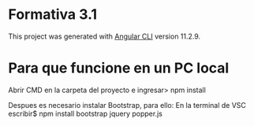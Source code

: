# Formativa 3.1

This project was generated with [Angular CLI](https://github.com/angular/angular-cli) version 11.2.9.

# Para que funcione en un PC local
Abrir CMD en la carpeta del proyecto e ingresar> npm install

Despues es necesario instalar Bootstrap, para ello:
En la terminal de VSC escribir$  npm install bootstrap jquery popper.js
